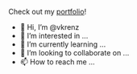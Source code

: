 Check out my [portfolio](https://vkrenz.github.io/portfolio/)!

- 👋 Hi, I’m @vkrenz
- 👀 I’m interested in ...
- 🌱 I’m currently learning ...
- 💞️ I’m looking to collaborate on ...
- 📫 How to reach me ...
